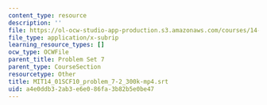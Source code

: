 ```yaml
---
content_type: resource
description: ''
file: https://ol-ocw-studio-app-production.s3.amazonaws.com/courses/14-01sc-principles-of-microeconomics-fall-2011/a4e0ddb32ab3e6e086fa3b82b5e0be47_MIT14_01SCF10_problem_7-2_300k-mp4.srt
file_type: application/x-subrip
learning_resource_types: []
ocw_type: OCWFile
parent_title: Problem Set 7
parent_type: CourseSection
resourcetype: Other
title: MIT14_01SCF10_problem_7-2_300k-mp4.srt
uid: a4e0ddb3-2ab3-e6e0-86fa-3b82b5e0be47
---
```

